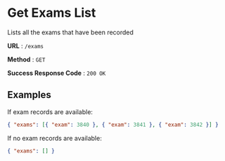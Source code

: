 # Get Exams List

Lists all the exams that have been recorded

**URL** : `/exams`

**Method** : `GET`

**Success Response Code** : `200 OK`

## Examples

If exam records are available:

```json
{ "exams": [{ "exam": 3840 }, { "exam": 3841 }, { "exam": 3842 }] }
```

If no exam records are available:

```json
{ "exams": [] }
```

